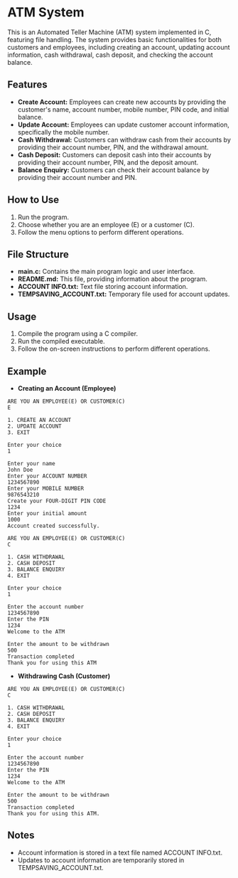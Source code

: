 # ATM System

This is an Automated Teller Machine (ATM) system implemented in C, featuring file handling. The system provides basic functionalities for both customers and employees, including creating an account, updating account information, cash withdrawal, cash deposit, and checking the account balance.

## Features

- **Create Account:** Employees can create new accounts by providing the customer's name, account number, mobile number, PIN code, and initial balance.
- **Update Account:** Employees can update customer account information, specifically the mobile number.
- **Cash Withdrawal:** Customers can withdraw cash from their accounts by providing their account number, PIN, and the withdrawal amount.
- **Cash Deposit:** Customers can deposit cash into their accounts by providing their account number, PIN, and the deposit amount.
- **Balance Enquiry:** Customers can check their account balance by providing their account number and PIN.

## How to Use

1. Run the program.
2. Choose whether you are an employee (E) or a customer (C).
3. Follow the menu options to perform different operations.

## File Structure

- **main.c:** Contains the main program logic and user interface.
- **README.md:** This file, providing information about the program.
- **ACCOUNT INFO.txt:** Text file storing account information.
- **TEMPSAVING_ACCOUNT.txt:** Temporary file used for account updates.

## Usage

1. Compile the program using a C compiler.
2. Run the compiled executable.
3. Follow the on-screen instructions to perform different operations.

## Example

- **Creating an Account (Employee)**

```plaintext
ARE YOU AN EMPLOYEE(E) OR CUSTOMER(C)
E

1. CREATE AN ACCOUNT
2. UPDATE ACCOUNT
3. EXIT

Enter your choice
1

Enter your name
John Doe
Enter your ACCOUNT NUMBER
1234567890
Enter your MOBILE NUMBER
9876543210
Create your FOUR-DIGIT PIN CODE
1234
Enter your initial amount
1000
Account created successfully.

ARE YOU AN EMPLOYEE(E) OR CUSTOMER(C)
C

1. CASH WITHDRAWAL
2. CASH DEPOSIT
3. BALANCE ENQUIRY
4. EXIT

Enter your choice
1

Enter the account number
1234567890
Enter the PIN
1234
Welcome to the ATM

Enter the amount to be withdrawn
500
Transaction completed
Thank you for using this ATM
```
- **Withdrawing Cash (Customer)**

```plaintext
ARE YOU AN EMPLOYEE(E) OR CUSTOMER(C)
C

1. CASH WITHDRAWAL
2. CASH DEPOSIT
3. BALANCE ENQUIRY
4. EXIT

Enter your choice
1

Enter the account number
1234567890
Enter the PIN
1234
Welcome to the ATM

Enter the amount to be withdrawn
500
Transaction completed
Thank you for using this ATM.
```

## Notes

- Account information is stored in a text file named ACCOUNT INFO.txt.
- Updates to account information are temporarily stored in TEMPSAVING_ACCOUNT.txt.
